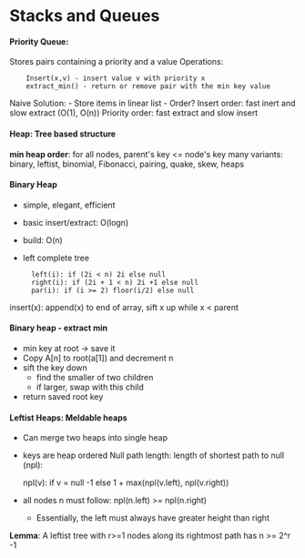 # Stacks and Queues

#### Priority Queue: 
Stores pairs containing a priority and a value
Operations: 

		Insert(x,v) - insert value v with priority x
		extract_min() - return or remove pair with the min key value

Naive Solution:
	- Store items in linear list
	- Order? 
			Insert order: fast inert and slow extract (O(1), O(n))
			Priority order: fast extract and slow insert

#### Heap: Tree based structure
**min heap order**: for all nodes, parent's key <= node's key
many variants: 
	binary, leftist, binomial, Fibonacci, pairing, quake, skew, heaps

#### Binary Heap
- simple, elegant, efficient
- basic insert/extract: O(logn)
- build: O(n)
- left complete tree

		left(i): if (2i < n) 2i else null
		right(i): if (2i + 1 < n) 2i +1 else null
		par(i): if (i >= 2) floor(i/2) else null
	
insert(x): append(x) to end of array, sift x up while x < parent

#### Binary heap - extract min
- min key at root -> save it
- Copy A[n] to root(a[1]) and decrement n
- sift the key down
	- find the smaller of two children
	- if larger, swap with this child
- return saved root key

#### Leftist Heaps: Meldable heaps
- Can merge two heaps into single heap
- keys are heap ordered
Null path length: length of shortest path to null (npl):

	npl(v): if v = null -1 else 1 + max(npl(v.left), npl(v.right))
- all nodes n must follow: npl(n.left) >= npl(n.right)
	- Essentially, the left must always have greater height than right

**Lemma**: A leftist tree with r>=1 nodes along its rightmost path has n >= 2^r -1